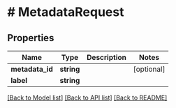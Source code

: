 # # MetadataRequest

## Properties

Name | Type | Description | Notes
------------ | ------------- | ------------- | -------------
**metadata_id** | **string** |  | [optional]
**label** | **string** |  |

[[Back to Model list]](../../README.md#models) [[Back to API list]](../../README.md#endpoints) [[Back to README]](../../README.md)
